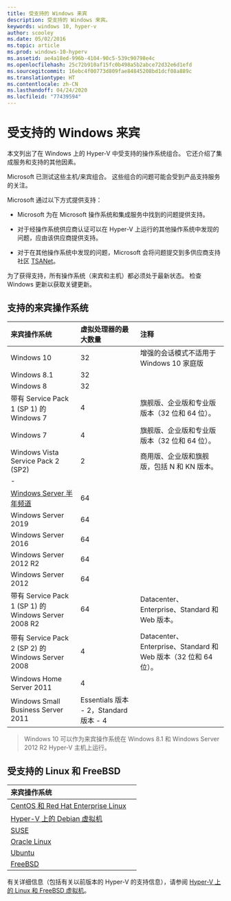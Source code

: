 ```yaml
---
title: 受支持的 Windows 来宾
description: 受支持的 Windows 来宾。
keywords: windows 10, hyper-v
author: scooley
ms.date: 05/02/2016
ms.topic: article
ms.prod: windows-10-hyperv
ms.assetid: ae4a18ed-996b-4104-90c5-539c90798e4c
ms.openlocfilehash: 25c72b910af15fc0b498a5b2abce72d32e6d1efd
ms.sourcegitcommit: 16ebc4f00773d809fae84845208bd1dcf08a889c
ms.translationtype: HT
ms.contentlocale: zh-CN
ms.lasthandoff: 04/24/2020
ms.locfileid: "77439594"
---
```

# <a name="supported-windows-guests"></a>受支持的 Windows 来宾

本文列出了在 Windows 上的 Hyper-V 中受支持的操作系统组合。  它还介绍了集成服务和支持的其他因素。

Microsoft 已测试这些主机/来宾组合。  这些组合的问题可能会受到产品支持服务的关注。

Microsoft 通过以下方式提供支持：

* Microsoft 为在 Microsoft 操作系统和集成服务中找到的问题提供支持。

* 对于经操作系统供应商认证可以在 Hyper-V 上运行的其他操作系统中发现的问题，应由该供应商提供支持。

* 对于在其他操作系统中发现的问题，Microsoft 会将问题提交到多供应商支持社区 [TSANet](http://www.tsanet.org/)。

为了获得支持，所有操作系统（来宾和主机）都必须处于最新状态。  检查 Windows 更新以获取关键更新。

## <a name="supported-guest-operating-systems"></a>支持的来宾操作系统

| 来宾操作系统 |  虚拟处理器的最大数量 | 注释 |
|:-----|:-----|:-----|
| Windows 10 | 32 |增强的会话模式不适用于 Windows 10 家庭版 |
| Windows 8.1 | 32 | |
| Windows 8 | 32 ||
| 带有 Service Pack 1 (SP 1) 的 Windows 7 | 4 | 旗舰版、企业版和专业版版本（32 位和 64 位）。 |
| Windows 7 | 4 | 旗舰版、企业版和专业版版本（32 位和 64 位）。 |
| Windows Vista Service Pack 2 (SP2) | 2 | 商用版、企业版和旗舰版，包括 N 和 KN 版本。 |
| - | | |
| [Windows Server 半年频道](https://docs.microsoft.com/windows-server/get-started/semi-annual-channel-overview) | 64 | |
| Windows Server 2019 | 64 | |
| Windows Server 2016 | 64 | |
| Windows Server 2012 R2 | 64 | |
| Windows Server 2012 | 64 | |
| 带有 Service Pack 1 (SP 1) 的 Windows Server 2008 R2 | 64 | Datacenter、Enterprise、Standard 和 Web 版本。 |
| 带有 Service Pack 2 (SP 2) 的 Windows Server 2008 | 4 | Datacenter、Enterprise、Standard 和 Web 版本（32 位和 64 位）。 |
| Windows Home Server 2011 | 4 | |
| Windows Small Business Server 2011 | Essentials 版本 - 2，Standard 版本 - 4 | |

> Windows 10 可以作为来宾操作系统在 Windows 8.1 和 Windows Server 2012 R2 Hyper-V 主机上运行。

## <a name="supported-linux-and-free-bsd"></a>受支持的 Linux 和 FreeBSD

| 来宾操作系统 |  |
|:-----|:------|
| [CentOS 和 Red Hat Enterprise Linux](https://docs.microsoft.com/windows-server/virtualization/hyper-v/Supported-CentOS-and-Red-Hat-Enterprise-Linux-virtual-machines-on-Hyper-V) | |
| [Hyper-V 上的 Debian 虚拟机](https://docs.microsoft.com/windows-server/virtualization/hyper-v/Supported-Debian-virtual-machines-on-Hyper-V) | |
| [SUSE](https://docs.microsoft.com/windows-server/virtualization/hyper-v/Supported-SUSE-virtual-machines-on-Hyper-V) | |
| [Oracle Linux](https://docs.microsoft.com/windows-server/virtualization/hyper-v/Supported-Oracle-Linux-virtual-machines-on-Hyper-V)  | |
| [Ubuntu](https://docs.microsoft.com/windows-server/virtualization/hyper-v/Supported-Ubuntu-virtual-machines-on-Hyper-V) | |
| [FreeBSD](https://docs.microsoft.com/windows-server/virtualization/hyper-v/Supported-FreeBSD-virtual-machines-on-Hyper-V) | |

有关详细信息（包括有关以前版本的 Hyper-V 的支持信息），请参阅 [Hyper-V 上的 Linux 和 FreeBSD 虚拟机](https://docs.microsoft.com/windows-server/virtualization/hyper-v/Supported-Linux-and-FreeBSD-virtual-machines-for-Hyper-V-on-Windows)。
